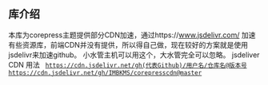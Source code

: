 ## 库介绍
本库为corepress主题提供部分CDN加速，通过https://www.jsdelivr.com/ 加速
有些资源库，前端CDN并没有提供，所以得自己做，现在较好的方案就是使用jsdelivr来加速github。
小水管主机可以用这个，大水管完全可以忽略。
jsdeliver CDN 用法
<code>
  https://cdn.jsdelivr.net/gh(代表Github)/用户名/仓库名@版本号
  https://cdn.jsdelivr.net/gh/IMBKMS/corepresscdn@master
</code>

